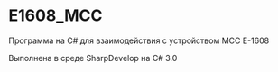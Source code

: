 # E1608_MCC
Программа на C# для взаимодействия с устройством MCC E-1608

Выполнена в среде SharpDevelop на C# 3.0
